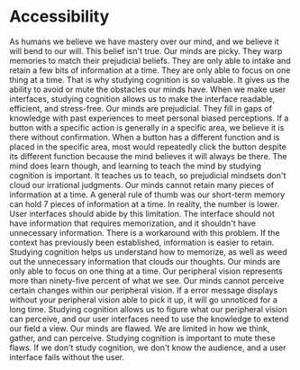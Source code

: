 # Accessibility







  As humans we believe we have mastery over our mind, and we believe it will bend to our will. This belief isn't true. Our minds are picky. They warp memories to match their prejudicial beliefs. They are only able to intake and retain a few bits of information at a time. They are only able to focus on one thing at a time. That is why studying cognition is so valuable. It gives us the ability to avoid or mute the obstacles our minds have. When we make user interfaces, studying cognition allows us to make the interface readable, efficient, and stress-free.
	Our minds are prejudicial. They fill in gaps of knowledge with past experiences to meet personal biased perceptions. If a button with a specific action is generally in a specific area, we believe it is there without confirmation. When a button has a different function and is placed in the specific area, most would repeatedly click the button despite its different function because the mind believes it will always be there. The mind does learn though, and learning to teach the mind by studying cognition is important. It teaches us to teach, so prejudicial mindsets don't cloud our irrational judgments.
	Our minds cannot retain many pieces of information at a time. A general rule of thumb was our short-term memory can hold 7 pieces of information at a time. In reality, the number is lower. User interfaces should abide by this limitation. The interface should not have information that requires memorization, and it shouldn't have unnecessary information. There is a workaround with this problem. If the context has previously been established, information is easier to retain. Studying cognition helps us understand how to memorize, as well as weed out the unnecessary information that clouds our thoughts.
	Our minds are only able to focus on one thing at a time. Our peripheral vision represents more than ninety-five percent of what we see. Our minds cannot perceive certain changes within our peripheral vision. If a error message displays without your peripheral vision able to pick it up, it will go unnoticed for a long time. Studying cognition allows us to figure what our peripheral vision can perceive, and our user interfaces need to use the knowledge to extend our field a view.
	Our minds are flawed. We are limited in how we think, gather, and can perceive. Studying cognition is important to mute these flaws. If we don't study cognition, we don't know the audience, and a user interface fails without the user. 
